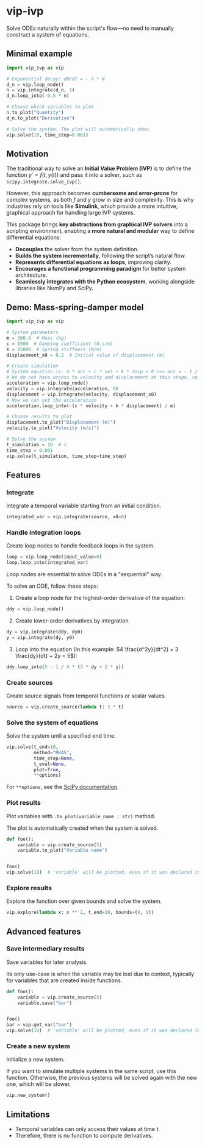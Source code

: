 # vip-ivp

Solve ODEs naturally within the script's flow—no need to manually construct a system of equations.

## Minimal example

```python
import vip_ivp as vip

# Exponential decay: dN/dt = - λ * N
d_n = vip.loop_node()
n = vip.integrate(d_n, 1)
d_n.loop_into(-0.5 * n)

# Choose which variables to plot
n.to_plot("Quantity")
d_n.to_plot("Derivative")

# Solve the system. The plot will automatically show.
vip.solve(10, time_step=0.001)
```

## Motivation

The traditional way to solve an **Initial Value Problem (IVP)** is to define the function  $y'=f(t,y(t))$  and pass it
into a solver, such as `scipy.integrate.solve_ivp()`.

However, this approach becomes **cumbersome and error-prone** for complex systems, as both $f$ and $y$ grow in size and
complexity. This is why industries rely on tools like **Simulink**, which provide a more intuitive, graphical approach
for handling large IVP systems.

This package brings **key abstractions from graphical IVP solvers** into a scripting environment, enabling a **more
natural and modular** way to define differential equations:

- **Decouples** the solver from the system definition.
- **Builds the system incrementally**, following the script’s natural flow.
- **Represents differential equations as loops**, improving clarity.
- **Encourages a functional programming paradigm** for better system architecture.
- **Seamlessly integrates with the Python ecosystem**, working alongside libraries like NumPy and SciPy.

## Demo: Mass-spring-damper model

```python
import vip_ivp as vip

# System parameters
m = 300.0  # Mass (kg)
c = 1500  # Damping coefficient (N.s/m)
k = 25000  # Spring stiffness (N/m)
displacement_x0 = 0.2  # Initial value of displacement (m)

# Create simulation
# System equation is: m * acc + c * vel + k * disp = 0 <=> acc = - 1 / m * (c * vel + k * disp)
# We do not have access to velocity and displacement at this stage, so we create a loop node.
acceleration = vip.loop_node()
velocity = vip.integrate(acceleration, 0)
displacement = vip.integrate(velocity, displacement_x0)
# Now we can set the acceleration
acceleration.loop_into(-(c * velocity + k * displacement) / m)

# Choose results to plot
displacement.to_plot("Displacement (m)")
velocity.to_plot("Velocity (m/s)")

# Solve the system
t_simulation = 10  # s
time_step = 0.001
vip.solve(t_simulation, time_step=time_step)
```

## Features

### Integrate

Integrate a temporal variable starting from an initial condition.

```python
integrated_var = vip.integrate(source, x0=0)
```

### Handle integration loops

Create loop nodes to handle feedback loops in the system.

```python
loop = vip.loop_node(input_value=0)
loop.loop_into(integrated_var)
```

Loop nodes are essential to solve ODEs in a "sequential" way.

To solve an ODE, follow these steps:

1. Create a loop node for the highest-order derivative of the equation:

```python
ddy = vip.loop_node()
```

2. Create lower-order derivatives by integration

```python
dy = vip.integrate(ddy, dy0)
y = vip.integrate(dy, y0)
```

3. Loop into the equation (In this example: $4 \frac{d^2y}{dt^2} + 3 \frac{dy}{dt} + 2y = 5$):

```python
ddy.loop_into(5 - 1 / 4 * (3 * dy + 2 * y))
```

### Create sources

Create source signals from temporal functions or scalar values.

```python
source = vip.create_source(lambda t: 2 * t)
```

### Solve the system of equations

Solve the system until a specified end time.

```python
vip.solve(t_end=10,
          method="RK45",
          time_step=None,
          t_eval=None,
          plot=True,
          **options)
```

For `**options`, see
the [SciPy documentation](https://docs.scipy.org/doc/scipy/reference/generated/scipy.integrate.solve_ivp.html).

### Plot results
Plot variables with `.to_plot(variable_name : str)` method.

The plot is automatically created when the system is solved.

```python
def foo():
    variable = vip.create_source(5)
    variable.to_plot("Variable name")


foo()
vip.solve(10)  # 'variable' will be plotted, even if it was declared in a function.
```

### Explore results

Explore the function over given bounds and solve the system.

```python
vip.explore(lambda x: x ** 2, t_end=10, bounds=(0, 1))
```

## Advanced features

### Save intermediary results

Save variables for later analysis.

Its only use-case is when the variable may be lost due to context, typically for variables that are created inside
functions.

```python
def foo():
    variable = vip.create_source(5)
    variable.save("bar")


foo()
bar = vip.get_var("bar")
vip.solve(10)  # 'variable' will be plotted, even if it was declared in a function.
```

### Create a new system

Initialize a new system.

If you want to simulate multiple systems in the same script, use this function. Otherwise, the previous systems will be
solved again with the new one, which will be slower.

```python
vip.new_system()
```

## Limitations

- Temporal variables can only access their values at time $t$.
- Therefore, there is no function to compute derivatives.
